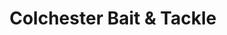 ---
title: "Colchester Bait & Tackle"
url: /colchester/colchester-bait-and-tackle/
shop: fishing
---